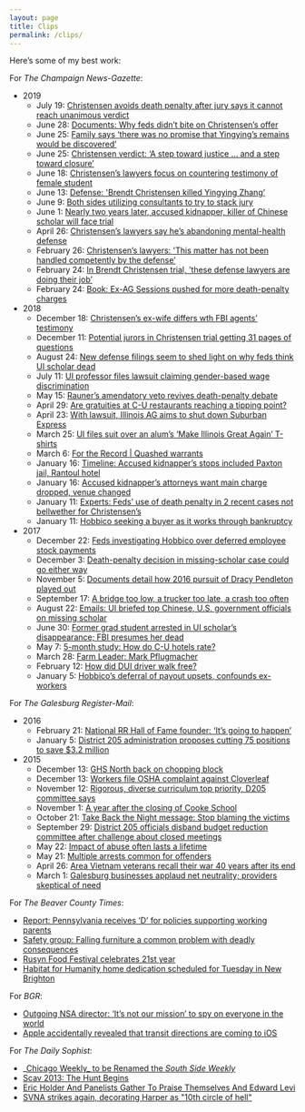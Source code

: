 ```yaml
---
layout: page
title: Clips
permalink: /clips/
---
```


Here’s some of my best work:

For _The Champaign News-Gazette_:

  * 2019
    * July 19: [ Christensen avoids death penalty after jury says it cannot reach unanimous verdict](https://t.umblr.com/redirect?z=https%3A%2F%2Fwww.news-gazette.com%2Fnews%2Fchristensen-avoids-death-penalty-after-jury-says-it-cannot-reach%2Farticle_2b5d5553-b640-51ec-9c43-2857b7fbcc3c.html&t=NjRhYTNmZTA4ZjEwNzUxMDQ1NmY5ZTczOTNiMGYwMzYzYWE2Y2RjMSxUbU4zdWpESg%3D%3D&p=&m=0)
    * June 28: [Documents: Why feds didn’t bite on Christensen’s offer](https://t.umblr.com/redirect?z=https%3A%2F%2Fwww.news-gazette.com%2Fnews%2Fdocuments-why-feds-didn-t-bite-on-christensen-s-offer%2Farticle_80f0032c-a79c-5885-9660-061b0901422f.html&t=ZDRlMTIyMzYyYjY1YzhhY2FiNjc5NDVhZTg3MzcyNzg0NTExZDA1YSxUbU4zdWpESg%3D%3D&p=&m=0)
    * June 25: [Family says ‘there was no promise that Yingying’s remains would be discovered’](https://t.umblr.com/redirect?z=https%3A%2F%2Fwww.news-gazette.com%2Fnews%2Fupdate-family-says-there-was-no-promise-that-yingying-s%2Farticle_c5a5bb1c-e0ce-525b-8538-ccbf4b075d1e.html&t=NjM0NmQzOTRjMTc0MzQ3ZDFmN2M2Nzc5M2RmMDM1MzA1MWYxOGI1ZSxUbU4zdWpESg%3D%3D&p=&m=0)
    * June 25: [Christensen verdict: ‘A step toward justice … and a step toward closure’](https://t.umblr.com/redirect?z=https%3A%2F%2Fwww.news-gazette.com%2Fnews%2Fchristensen-verdict-a-step-toward-justice-and-a-step-toward%2Farticle_01bb2832-0710-5612-9867-e094f3f0e950.html&t=ZThhYzlmMGFjNWYxNmZjNmZkZjZhZDkxYmU5MmU3ZTY0MDBmOTFlMSxUbU4zdWpESg%3D%3D&p=&m=0)
    * June 18: [Christensen’s lawyers focus on countering testimony of female student](https://t.umblr.com/redirect?z=https%3A%2F%2Fwww.news-gazette.com%2Fnews%2Fchristensen-s-lawyers-focus-on-countering-testimony-of-female-student%2Farticle_12af392d-5f07-5b6a-bb07-4d9d02b2c0d4.html&t=OTgyNjRiNjliZGE2N2UzOWE3NDg3YmQwNDUzMWE0MTRkODQ5MDgyOSxUbU4zdWpESg%3D%3D&p=&m=0)
    * June 13: [Defense: 'Brendt Christensen killed Yingying Zhang’](https://t.umblr.com/redirect?z=https%3A%2F%2Fwww.news-gazette.com%2Fnews%2Fdefense-brendt-christensen-killed-yingying-zhang%2Farticle_1a4c4223-dcf7-5319-854a-6ddefa396781.html&t=NzUzMDA4YTIzNDFlMGUzOGYxZDUxMWJlMWU2M2NhMDJiNDYyMmYzMSxUbU4zdWpESg%3D%3D&p=&m=0)
    * June 9: [Both sides utilizing consultants to try to stack jury](https://t.umblr.com/redirect?z=https%3A%2F%2Fwww.news-gazette.com%2Fnews%2Fchristensen-trial-both-sides-utilizing-consultants-to-try-to-stack%2Farticle_0c11ec35-0c3f-5fa8-8c5c-211ac8c46544.html&t=MjhkNWYxZDc3YzUwNzlkNzM5NWNmNGVjZjAxMDZmNGY1NDE1NDJhNCxUbU4zdWpESg%3D%3D&p=&m=0)
    * June 1: [Nearly two years later, accused kidnapper, killer of Chinese scholar will face trial](https://t.umblr.com/redirect?z=https%3A%2F%2Fwww.news-gazette.com%2Fnews%2Flocal%2Fpeople%2Fnearly-two-years-later-accused-kidnapper-killer-of-chinese-scholar%2Farticle_8328331b-64a3-500d-8048-453474e8919b.html&t=NjFmZjgxMGVkOTRmMDYxZDkyYTcxOGFkNmZhNzViOTY2Y2FjZGEwOSxUbU4zdWpESg%3D%3D&p=&m=0)
    * April 26: [Christensen’s lawyers say he’s abandoning mental-health defense](https://t.umblr.com/redirect?z=https%3A%2F%2Fwww.news-gazette.com%2Fnews%2Fchristensen-s-lawyers-say-he-s-abandoning-mental-health-defense%2Farticle_5c360b22-7bb8-59ab-9588-898c76dbeb65.html&t=Y2JjZmZkYTRhYWI5MDQ1MWYzNGJlMDc4MTQxMjZjNDg2YmYxNzUwMCxUbU4zdWpESg%3D%3D&p=&m=0)
    * February 26: [Christensen’s lawyers: 'This matter has not been handled competently by the defense’](https://t.umblr.com/redirect?z=https%3A%2F%2Fwww.news-gazette.com%2Fnews%2Fchristensen-s-lawyers-this-matter-has-not-been-handled-competently%2Farticle_afe63cfc-aef7-5fdf-9ef2-d697baaab09a.html&t=NmFjYWY2ZjVkMjBmYTZhODEzYzA4M2NlNGEzY2NhMjJkNWQ0ODNhNCxUbU4zdWpESg%3D%3D&p=&m=0)
    * February 24: [In Brendt Christensen trial, 'these defense lawyers are doing their job’](https://t.umblr.com/redirect?z=https%3A%2F%2Fwww.news-gazette.com%2Fnews%2Fin-brendt-christensen-trial-these-defense-lawyers-are-doing-their%2Farticle_c1195280-8240-5c0a-bb9b-d5590a19b064.html&t=MDdhMzUzY2NmMjc4YzIzNTEwZDIyOWQ5YzNmZDY1NjJkYTQ1MjFmNixUbU4zdWpESg%3D%3D&p=&m=0)
    * February 24: [Book: Ex-AG Sessions pushed for more death-penalty charges](https://t.umblr.com/redirect?z=https%3A%2F%2Fwww.news-gazette.com%2Fnews%2Fbook-ex-ag-sessions-pushed-for-more-death-penalty-charges%2Farticle_fdf743ce-2685-51e6-b0b7-d7bbfa9f288e.html&t=NWIxOTE0NGUwNzBiMjIxNjdjYzM2MWMyYTFlMGM4MjI0YmUzM2FjMCxUbU4zdWpESg%3D%3D&p=&m=0)
  * 2018 
    * December 18: [Christensen’s ex-wife differs wth FBI agents’ testimony](https://t.umblr.com/redirect?z=https%3A%2F%2Fwww.news-gazette.com%2Fnews%2Fchristensen-s-ex-wife-differs-wth-fbi-agents-testimony%2Farticle_936f48be-9359-5580-a08e-ba439bd2d546.html&t=MjUyOWU1ZDg1ZGU0ZjFiM2Q3YjdmZjdjZjJkMjkzODUzY2I3MzZmMixUbU4zdWpESg%3D%3D&p=&m=0)
    * December 11: [Potential jurors in Christensen trial getting 31 pages of questions](https://t.umblr.com/redirect?z=https%3A%2F%2Fwww.news-gazette.com%2Fnews%2Fpotential-jurors-in-christensen-trial-getting-pages-of-questions%2Farticle_4d2effd5-36c5-5121-8599-aba2800838db.html&t=NDIwMzIxNmI0MDUyMDAxNjEwMTg3ZTE1ZWZlYjk4ZDEyODRhZjgxOSxUbU4zdWpESg%3D%3D&p=&m=0)
    * August 24: [New defense filings seem to shed light on why feds think UI scholar dead](https://t.umblr.com/redirect?z=https%3A%2F%2Fwww.news-gazette.com%2Fnews%2Fnew-defense-filings-seem-to-shed-light-on-why-feds%2Farticle_1d7127fb-a768-5e43-b727-0e1d00b12075.html&t=ODAzYzIzNmI4OTUzZjdmY2U1ZDJhZjgxMGMwNmVjNmM2NDUyMDdiZCxUbU4zdWpESg%3D%3D&p=&m=0)
    * July 11: [UI professor files lawsuit claiming gender-based wage discrimination](https://t.umblr.com/redirect?z=https%3A%2F%2Fwww.news-gazette.com%2Fnews%2Fui-professor-files-lawsuit-claiming-gender-based-wage-discrimination%2Farticle_7b10c75d-e1be-56cb-bcbe-fffbd1aa87ee.html&t=ZWNmYzYyNTNkZTA0YzFiOTA5MmYxMjM1Y2QwNTM5OWJjMDRjNDQ5NyxUbU4zdWpESg%3D%3D&p=&m=0)
    * May 15: [Rauner’s amendatory veto revives death-penalty debate](https://t.umblr.com/redirect?z=http%3A%2F%2Fwww.news-gazette.com%2Fnews%2Flocal%2F2018-05-15%2Frauners-amendatory-veto-revives-death-penalty-debate.html&t=ZjIzOWRjMjdjMDdlMjhlNDQ1ZGYzZDEzZTgyODg5NTAzODE5ZjZiZixUbU4zdWpESg%3D%3D&p=&m=0)
    * April 29: [Are gratuities at C-U restaurants reaching a tipping point?](https://t.umblr.com/redirect?z=http%3A%2F%2Fwww.news-gazette.com%2Fnews%2Flocal%2F2018-04-29%2Fare-gratuities-c-u-restaurants-reaching-tipping-point.html&t=MDk5NzljYzRkZmQ4NzM0OTFlZTQ0MjIzODlhZWZlMjE1ZjIyMDQ1NyxUbU4zdWpESg%3D%3D&p=&m=0)
    * April 23: [With lawsuit, Illinois AG aims to shut down Suburban Express](https://t.umblr.com/redirect?z=http%3A%2F%2Fwww.news-gazette.com%2Fnews%2Flocal%2F2018-04-23%2Fupdate-with-lawsuit-illinois-ag-aims-shut-down-suburban-express.html&t=MTFlY2Y5ZGRkZWRlZjQ3MjhkNjhiZDY5OGFjYTQ1ZGVhYWQxNWRiZixUbU4zdWpESg%3D%3D&p=&m=0)
    * March 25: [UI files suit over an alum’s ‘Make Illinois Great Again’ T-shirts](https://t.umblr.com/redirect?z=http%3A%2F%2Fwww.news-gazette.com%2Fnews%2Flocal%2F2018-03-25%2Fui-files-suit-over-alums-make-illinois-great-again-t-shirts.html&t=ZGZlODJmNDdlMTk0ODdmMWE5Mjk3MmM1MjQ4ZTZkZWI2ZmNiOTUyNyxUbU4zdWpESg%3D%3D&p=&m=0)
    * March 6: [For the Record | Quashed warrants](https://t.umblr.com/redirect?z=http%3A%2F%2Fwww.news-gazette.com%2Fnews%2Flocal%2F2018-03-06%2Fthe-record-quashed-warrants.html&t=ZTA3ZmMwZDUzNGYxNzdkYTQ0MjkxYzE3MDExNGNjZjJjNmI5ZTE4NyxUbU4zdWpESg%3D%3D&p=&m=0)
    * January 16: [Timeline: Accused kidnapper’s stops included Paxton jail, Rantoul hotel](https://t.umblr.com/redirect?z=http%3A%2F%2Fwww.news-gazette.com%2Fnews%2Flocal%2F2018-01-16%2Ftimeline-accused-kidnappers-stops-included-paxton-jail-rantoul-hotel.html&t=ZTljOWIyYTFkNTM4NzU5NDBjNzIzNTIyNGUyMTJhNjJjOWJkM2JhOSxUbU4zdWpESg%3D%3D&p=&m=0)
    * January 16: [Accused kidnapper’s attorneys want main charge dropped, venue changed](https://t.umblr.com/redirect?z=http%3A%2F%2Fwww.news-gazette.com%2Fnews%2Flocal%2F2018-01-16%2Faccused-kidnappers-attorneys-want-main-charge-dropped-venue-changed.html&t=MGNhZDNiZTdiYTA3YmZiOGY2YWE5Y2U0M2EyYjkwMDc5MjAwNTY2ZixUbU4zdWpESg%3D%3D&p=&m=0)
    * January 11: [Experts: Feds’ use of death penalty in 2 recent cases not bellwether for Christensen’s](https://t.umblr.com/redirect?z=http%3A%2F%2Fwww.news-gazette.com%2Fnews%2Flocal%2F2018-01-11%2Fexperts-feds-use-death-penalty-2-recent-cases-not-bellwether-christensens.html&t=MTBkNTcwMDMxNmI1NjlmMDZlYWYzOGJiZDNmYWY3OThmMjJiNDRhMixUbU4zdWpESg%3D%3D&p=&m=0)
    * January 11: [Hobbico seeking a buyer as it works through bankruptcy](https://t.umblr.com/redirect?z=http%3A%2F%2Fwww.news-gazette.com%2Fnews%2Flocal%2F2018-01-11%2Fhobbico-seeking-buyer-it-works-through-bankruptcy.html&t=MDQ1ZDc0YmI3MWIxZThhNzk5ZDA1MDBjZWFiOTgzNGE3NTVmNzk5NSxUbU4zdWpESg%3D%3D&p=&m=0)
  * 2017 
    * December 22: [Feds investigating Hobbico over deferred employee stock payments](https://t.umblr.com/redirect?z=http%3A%2F%2Fwww.news-gazette.com%2Fnews%2Flocal%2F2017-12-22%2Ffeds-investigating-hobbico-over-deferred-employee-stock-payments.html&t=Yjc1YTI0ZmM3NTgzMDgyNmU3NTc5NjY3ZTRhNGNkMzdlNDUyZWIwYixUbU4zdWpESg%3D%3D&p=&m=0)
    * December 3: [Death-penalty decision in missing-scholar case could go either way](https://t.umblr.com/redirect?z=http%3A%2F%2Fwww.news-gazette.com%2Fnews%2Flocal%2F2017-12-03%2Fdeath-penalty-decision-missing-scholar-case-could-go-either-way.html&t=MjVjMWE3ZmEyNTNlMTdlZmEyYjAwZTkzMGNiMmJiMjA2NGZjNTRjOCxUbU4zdWpESg%3D%3D&p=&m=0)
    * November 5: [Documents detail how 2016 pursuit of Dracy Pendleton played out](https://t.umblr.com/redirect?z=http%3A%2F%2Fwww.news-gazette.com%2Fnews%2Flocal%2F2017-11-05%2Fdocuments-detail-how-2016-pursuit-dracy-pendleton-played-out.html&t=ZjZlYmJlN2FkZWU0MzU2NmZjYzA3MmRjMTc5N2M4Y2I2YTgyN2RkMSxUbU4zdWpESg%3D%3D&p=&m=0)
    * September 17: [A bridge too low, a trucker too late, a crash too often](https://t.umblr.com/redirect?z=http%3A%2F%2Fwww.news-gazette.com%2Fnews%2Flocal%2F2017-09-17%2Fbridge-too-low-trucker-too-late-crash-too-often.html&t=MTEzNTVmYmU1YWFlMjYwMTE2MGIyOTk2MDU2MWRhMjgxMGRiNzc1YSxUbU4zdWpESg%3D%3D&p=&m=0)
    * August 22: [Emails: UI briefed top Chinese, U.S. government officials on missing scholar](https://t.umblr.com/redirect?z=https%3A%2F%2Fwww.news-gazette.com%2Fnews%2Femails-ui-briefed-top-chinese-u-s-government-officials-on%2Farticle_32a3e37b-0fcf-5782-aa73-a0f7d43aead4.html&t=ZjVlMzM5ZjQ1ZTYwYWYyMTk0MjIzOTAxYjA4ODc4MjE0YWVkYTEzMSxUbU4zdWpESg%3D%3D&p=&m=0)
    * June 30: [Former grad student arrested in UI scholar’s disappearance; FBI presumes her dead](https://t.umblr.com/redirect?z=https%3A%2F%2Fwww.news-gazette.com%2Fnews%2Fupdated-former-grad-student-arrested-in-ui-scholar-s-disappearance%2Farticle_3694866a-0d02-515a-87f9-56a20db52200.html&t=MjRmNmM5MmYzMGNlN2ZiMmY1OWY1NjllMTFlZjI2ZjgyYmIyMmRmZSxUbU4zdWpESg%3D%3D&p=&m=0)
    * May 7: [5-month study: How do C-U hotels rate?](https://t.umblr.com/redirect?z=http%3A%2F%2Fwww.news-gazette.com%2Fnews%2Flocal%2F2017-05-07%2F5-month-study-how-do-c-u-hotels-rate.html&t=ZTVkYmRmYTRlNGM5Y2YyNWNjZjBkNzFiNDRlZWM1M2JiNDg2ZmE5MyxUbU4zdWpESg%3D%3D&p=&m=0)
    * March 28: [Farm Leader: Mark Pflugmacher](https://t.umblr.com/redirect?z=http%3A%2F%2Fwww.news-gazette.com%2Fnews%2Flocal%2F2017-03-28%2Ffarm-leader-mark-pflugmacher.html&t=ZDhkYTY2YTkyZjM4Y2Y1OGY3MDUyZTMxMzQ1MDExYjQ1ODAxN2RmZixUbU4zdWpESg%3D%3D&p=&m=0)
    * February 12: [How did DUI driver walk free?](https://t.umblr.com/redirect?z=http%3A%2F%2Fwww.news-gazette.com%2Fnews%2Flocal%2F2017-02-12%2Fhow-did-dui-driver-walk-free.html&t=MDFiYzIyMDg0MmVkNDIxNjU5MTM2NzIyZTc1MDdiMGU0OWM2YzBiZSxUbU4zdWpESg%3D%3D&p=&m=0)
    * January 5: [Hobbico’s deferral of payout upsets, confounds ex-workers](https://t.umblr.com/redirect?z=http%3A%2F%2Fwww.news-gazette.com%2Fnews%2Flocal%2F2017-01-05%2Fhobbicos-deferral-payout-upsets-confounds-ex-workers.html&t=YTkzNjQ3Mjg5ZDEwN2Q1ZTk3ZmQ4OWVjYTBiYzIyZDE4ODFjYWI0MixUbU4zdWpESg%3D%3D&p=&m=0)

For _The Galesburg Register-Mail_:

  * 2016
    * February 21: [ National RR Hall of Fame founder: ‘It’s going to happen’](https://t.umblr.com/redirect?z=http%3A%2F%2Fwww.galesburg.com%2Farticle%2F20160221%2FNEWS%2F160229973&t=N2VjODNiNjU2NjA2NjIwNTU2MDFjY2VmYzczOThjN2QxNWUzZGJiYSxUbU4zdWpESg%3D%3D&p=&m=0)
    * January 5: [ District 205 administration proposes cutting 75 positions to save $3.2 million](https://t.umblr.com/redirect?z=http%3A%2F%2Fwww.galesburg.com%2Fnews%2F20160105%2Fdistrict-205-administration-proposes-cutting-75-positions-to-save-32-million&t=NmVjODY3YjFhOWNkOGE5NTM0MWMxYTAwMmQ3MjZhZDY3OTU5OTRiMyxUbU4zdWpESg%3D%3D&p=&m=0)
  * 2015
    * December 13: [GHS North back on chopping block](https://t.umblr.com/redirect?z=http%3A%2F%2Fwww.galesburg.com%2Farticle%2F20151213%2FNEWS%2F151219924&t=YTVkYjExZmI1ZTAyZjMxYTY0OGZlMDUzYmFkZTdjMGFhZWM4YTQyYSxUbU4zdWpESg%3D%3D&p=&m=0)
    * December 13: [Workers file OSHA complaint against Cloverleaf](https://t.umblr.com/redirect?z=http%3A%2F%2Fwww.galesburg.com%2Farticle%2F20151213%2FNEWS%2F151219930&t=OGEzNjZjM2NmZDlkOWIwZjBhYzIxYjllMDNmYWU0OTEwYmJmZmIwNyxUbU4zdWpESg%3D%3D&p=&m=0)
    * November 12: [Rigorous, diverse curriculum top priority, D205 committee says](https://t.umblr.com/redirect?z=http%3A%2F%2Fm.galesburg.com%2Farticle%2F20151112%2FNEWS%2F151119916&t=YzBlZDEzZWI3ZTA1NWY3YTdlMjQ1M2Q4MzNmMjJhM2FlMDg2ZTY1NixUbU4zdWpESg%3D%3D&p=&m=0)
    * November 1: [A year after the closing of Cooke School](https://t.umblr.com/redirect?z=http%3A%2F%2Fwww.galesburg.com%2Farticle%2F20151101%2FNEWS%2F151109996&t=Y2QxNWQ0MWU4Y2FmOTdkYjFjOTJhMDAyMTg3ZmJjYmM2NWJmNjI5NSxUbU4zdWpESg%3D%3D&p=&m=0)
    * October 21: [Take Back the Night message: Stop blaming the victims](https://t.umblr.com/redirect?z=http%3A%2F%2Fwww.galesburg.com%2Farticle%2F20151020%2FNEWS%2F151029975&t=YjkyMzQ4ODk3NzZiZWNlZmExNDVmOTNhMjc5ZDk3MGU5NTJmMjQ5YixUbU4zdWpESg%3D%3D&p=&m=0)
    * September 29: [District 205 officials disband budget reduction committee after challenge about closed meetings](https://t.umblr.com/redirect?z=http%3A%2F%2Fwww.galesburg.com%2Farticle%2F20150929%2FNEWS%2F150929701&t=MWU3NmFkZDY3OGU3NGQwOTI4MGE1ZjA5YzNjMDZkOTQ3ZGZkNTRlZixUbU4zdWpESg%3D%3D&p=&m=0)
    * May 22: [Impact of abuse often lasts a lifetime](https://t.umblr.com/redirect?z=http%3A%2F%2Fwww.galesburg.com%2Farticle%2F20150522%2FNEWS%2F150529897&t=M2U0ZDZhMDgyYzc2MDIxNjk5ODlkNTBlMjMzNDI0MzI5YzU1MDFhZixUbU4zdWpESg%3D%3D&p=&m=0)
    * May 21: [Multiple arrests common for offenders](https://t.umblr.com/redirect?z=http%3A%2F%2Fwww.galesburg.com%2Farticle%2F20150521%2FNEWS%2F150529942&t=ZjkyNDMzODQ5ZjVhZGI3MTU5MWZjYmNiOWZmZGU0YTQ0ZDBiNmZjYixUbU4zdWpESg%3D%3D&p=&m=0)
    * April 26: [Area Vietnam veterans recall their war 40 years after its end](https://t.umblr.com/redirect?z=http%3A%2F%2Fwww.galesburg.com%2Farticle%2F20150426%2FNEWS%2F150429788&t=MDU3ODRjZmU4NDlhZTE3M2YzM2FlZDE0ZjZiZGI3YzdlNzRiYjBiNyxUbU4zdWpESg%3D%3D&p=&m=0)
    * March 1: [Galesburg businesses applaud net neutrality; providers skeptical of need](https://t.umblr.com/redirect?z=http%3A%2F%2Fwww.galesburg.com%2Farticle%2F20150301%2FNEWS%2F150309993&t=NWUxNzQ3MWNiZjIyYjJhYmVhNWYyN2FkZTNhNjNiZDIwZjE4ZmNiZCxUbU4zdWpESg%3D%3D&p=&m=0)

For _The Beaver County Times_:

  * [Report: Pennsylvania receives ‘D’ for policies supporting working parents](http://bzigterman.com/pa-d-working-parents)
  * [Safety group: Falling furniture a common problem with deadly consequences](http://bzigterman.com/falling-furniture)
  * [Rusyn Food Festival celebrates 21st year](http://bzigterman.com/rusyn-food-fest)
  * [Habitat for Humanity home dedication scheduled for Tuesday in New Brighton](http://bzigterman.com/habitat-home-dedication)

For _BGR_:

  * [Outgoing NSA director: ‘It’s not our mission’ to spy on everyone in the world](https://t.umblr.com/redirect?z=http%3A%2F%2Fbgr.com%2F2014%2F02%2F17%2Fnsa-telephone-metadata-recommendations%2F&t=MDllZDk0ODNiMDU4Mjk4OTcxYmNlOTAxNThhNWU3ZDM4YjRhZjQ5OSxUbU4zdWpESg%3D%3D&p=&m=0)
  * [Apple accidentally revealed that transit directions are coming to iOS](https://t.umblr.com/redirect?z=http%3A%2F%2Fbgr.com%2F2014%2F06%2F09%2Fapple-ios-maps-transit-directions-ios-8-1-leaked-screenshot%2F&t=Yjc0OTk2MWNmNGEzMDA1MzEwYmNjN2VmYTg4ZWQ1ODA4ZmI5Njg0ZCxUbU4zdWpESg%3D%3D&p=&m=0)

For _The Daily Sophist_:

  * _[Chicago Weekly_ to be Renamed the _South Side Weekly_](http://bzigterman.com/chicagoweekly-southsideweekly)
  * [Scav 2013: The Hunt Begins](http://bzigterman.com/scav-2013-hunt-begins)
  * [Eric Holder And Panelists Gather To Praise Themselves And Edward Levi](http://bzigterman.com/eric-holder-panelists)
  * [SVNA strikes again, decorating Harper as "10th circle of hell"](http://bzigterman.com/svna-strikes-again)
